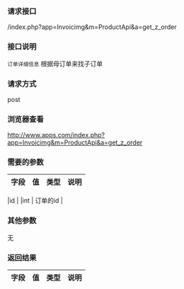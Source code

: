 ### **请求接口**
/index.php?app=Invoicimg&m=ProductApi&a=get_z_order

### **接口说明**
`订单详细信息`
根据母订单来找子订单

### **请求方式**
post

### **浏览器查看**
http://www.apps.com/index.php?app=Invoicimg&m=ProductApi&a=get_z_order

### **需要的参数** 
|字段       |值             |类型    |说明           |
| --------- |--------      |--------|--------       |

|id      |              |int    | 订单的id  |
### **其他参数**
无

### **返回结果**
|字段       |值             |类型    |说明           |
| --------- |--------      |--------|--------       |